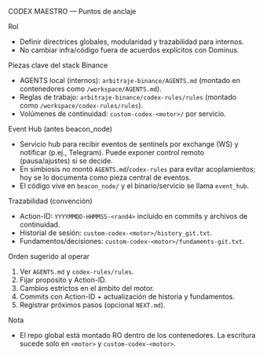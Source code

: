 CODEX MAESTRO — Puntos de anclaje

Rol
- Definir directrices globales, modularidad y trazabilidad para internos.
- No cambiar infra/código fuera de acuerdos explícitos con Dominus.

Piezas clave del stack Binance
- AGENTS local (internos): `arbitraje-binance/AGENTS.md` (montado en contenedores como `/workspace/AGENTS.md`).
- Reglas de trabajo: `arbitraje-binance/codex-rules/rules` (montado como `/workspace/codex-rules/rules`).
- Volúmenes de continuidad: `custom-codex-<motor>/` por servicio.

Event Hub (antes beacon_node)
- Servicio hub para recibir eventos de sentinels por exchange (WS) y notificar (p.ej., Telegram). Puede exponer control remoto (pausa/ajustes) si se decide.
- En simbiosis no montó `AGENTS.md`/`codex-rules` para evitar acoplamientos; hoy se lo documenta como pieza central de eventos.
- El código vive en `beacon_node/` y el binario/servicio se llama `event_hub`.

Trazabilidad (convención)
- Action-ID: `YYYYMMDD-HHMMSS-<rand4>` incluido en commits y archivos de continuidad.
- Historial de sesión: `custom-codex-<motor>/history_git.txt`.
- Fundamentos/decisiones: `custom-codex-<motor>/fundaments-git.txt`.

Orden sugerido al operar
1) Ver `AGENTS.md` y `codex-rules/rules`.
2) Fijar propósito y Action-ID.
3) Cambios estrictos en el ámbito del motor.
4) Commits con Action-ID + actualización de historia y fundamentos.
5) Registrar próximos pasos (opcional `NEXT.md`).

Nota
- El repo global está montado RO dentro de los contenedores. La escritura sucede solo en `<motor>` y `custom-codex-<motor>`.
